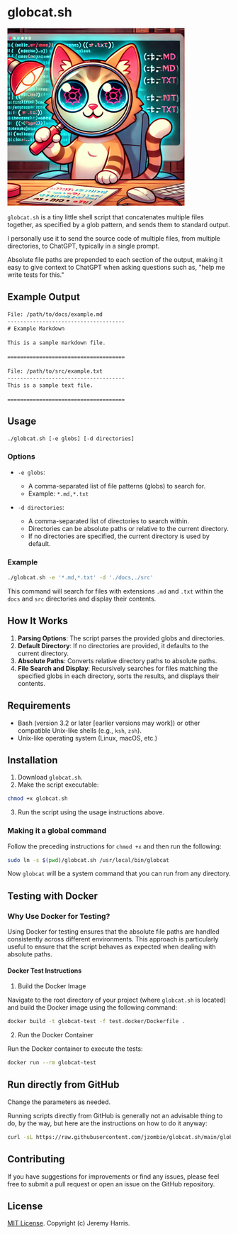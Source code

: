 # globcat.sh

<img src="assets/globcat.webp" alt="Glob Cat" width="400"/>

`globcat.sh` is a tiny little shell script that concatenates multiple files together, as specified by a glob pattern, and sends them to standard output.

I personally use it to send the source code of multiple files, from multiple directories, to ChatGPT, typically in a single prompt.

Absolute file paths are prepended to each section of the output, making it easy to give context to ChatGPT when asking questions such as, "help me write tests for this."

## Example Output

```
File: /path/to/docs/example.md
-------------------------------------
# Example Markdown

This is a sample markdown file.

=====================================

File: /path/to/src/example.txt
-------------------------------------
This is a sample text file.

=====================================
```

## Usage

```bash
./globcat.sh [-e globs] [-d directories]
```

### Options

- `-e globs`:
  - A comma-separated list of file patterns (globs) to search for.
  - Example: `*.md,*.txt`

- `-d directories`:
  - A comma-separated list of directories to search within.
  - Directories can be absolute paths or relative to the current directory.
  - If no directories are specified, the current directory is used by default.

### Example

```bash
./globcat.sh -e '*.md,*.txt' -d './docs,./src'
```

This command will search for files with extensions `.md` and `.txt` within the `docs` and `src` directories and display their contents.

## How It Works

1. **Parsing Options**: The script parses the provided globs and directories.
2. **Default Directory**: If no directories are provided, it defaults to the current directory.
3. **Absolute Paths**: Converts relative directory paths to absolute paths.
4. **File Search and Display**: Recursively searches for files matching the specified globs in each directory, sorts the results, and displays their contents.


## Requirements

- Bash (version 3.2 or later [earlier versions may work]) or other compatible Unix-like shells (e.g., `ksh`, `zsh`).
- Unix-like operating system (Linux, macOS, etc.)

## Installation

1. Download `globcat.sh`.
2. Make the script executable:

```bash
chmod +x globcat.sh
```

3. Run the script using the usage instructions above.

### Making it a global command

Follow the preceding instructions for `chmod +x` and then run the following:

```bash
sudo ln -s $(pwd)/globcat.sh /usr/local/bin/globcat
```

Now `globcat` will be a system command that you can run from any directory.

## Testing with Docker

### Why Use Docker for Testing?

Using Docker for testing ensures that the absolute file paths are handled consistently across different environments. This approach is particularly useful to ensure that the script behaves as expected when dealing with absolute paths.

#### Docker Test Instructions

1. Build the Docker Image

Navigate to the root directory of your project (where `globcat.sh` is located) and build the Docker image using the following command:

```bash
docker build -t globcat-test -f test.docker/Dockerfile .
```

2. Run the Docker Container

Run the Docker container to execute the tests:

```bash
docker run --rm globcat-test
```

## Run directly from GitHub

Change the parameters as needed.

Running scripts directly from GitHub is generally not an advisable thing to do, by the way, but here are the instructions on how to do it anyway:

```bash
curl -sL https://raw.githubusercontent.com/jzombie/globcat.sh/main/globcat.sh | bash -s -- -e '*.md,*.txt' -d '.'
```

## Contributing

If you have suggestions for improvements or find any issues, please feel free to submit a pull request or open an issue on the GitHub repository.

## License

[MIT License](LICENSE). Copyright (c) Jeremy Harris.
